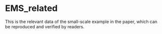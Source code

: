 # EMS_related
This is the relevant data of the small-scale example in the paper, which can be reproduced and verified by readers.
